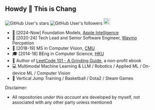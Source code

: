 ## Howdy 👋 This is Chang

![GitHub User's stars](https://img.shields.io/github/stars/changgyhub?style=flat-square&logo=github)
![GitHub User's followers](https://img.shields.io/github/followers/changgyhub?style=flat-square&logo=github)
<a href="https://www.linkedin.com/in/changgy/" ><img src="https://img.shields.io/badge/LinkedIn-Follow_Chang_Gao-black?style=social&logo=linkedin" height="22"/> </a>

- 🚖 \[2024-Now\] Foundation Models, [Apple Intelligence](https://www.apple.com/apple-intelligence/)
- 🚖 \[2020-24\] Tech Lead and Senior Software Engineer, [Waymo](https://www.waymo.com) Percpetion
- 🏫 \[2018-19\] MS in Computer Vision, [CMU](https://www.cmu.edu/)
- 🎓 \[2014-18\] BEng in Computer Science, [HKU](https://hku.hk/)
- 📝 Author of [LeetCode 101 - A Grinding Guide](https://github.com/changgyhub/leetcode_101), a non-profit ebook
- 💻 Multimodal Machine Learning & LLM / Robotics / Applied ML / On-device ML / Computer Vision
- 🏀 Vertical Jump Training / Basketball / Dota2 / Steam Games

Disclaimer:
- All repositories *under this account* are developed by myself, not associated with any other party unless mentioned
